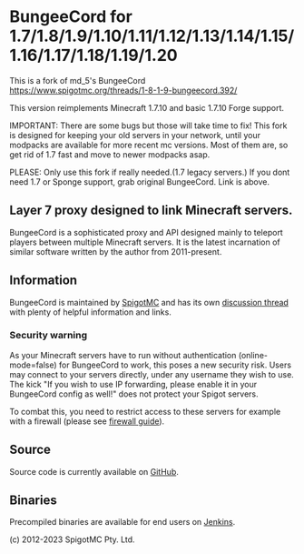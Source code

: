 BungeeCord for 1.7/1.8/1.9/1.10/1.11/1.12/1.13/1.14/1.15/1.16/1.17/1.18/1.19/1.20
==========
This is a fork of md_5's BungeeCord  
https://www.spigotmc.org/threads/1-8-1-9-bungeecord.392/

This version reimplements Minecraft 1.7.10 and basic 1.7.10 Forge support.

IMPORTANT: There are some bugs but those will take time to fix!
This fork is designed for keeping your old servers in your network, until your modpacks are available for more recent mc versions.
Most of them are, so get rid of 1.7 fast and move to newer modpacks asap.

PLEASE: Only use this fork if really needed.(1.7 legacy servers.) If you dont need 1.7 or Sponge support, grab original BungeeCord. Link is above.

Layer 7 proxy designed to link Minecraft servers.
--------------------------------------------------

BungeeCord is a sophisticated proxy and API designed mainly to teleport players between multiple Minecraft servers. It is the latest incarnation of similar software written by the author from 2011-present.

Information
-----------
BungeeCord is maintained by [SpigotMC](https://www.spigotmc.org/) and has its own [discussion thread](https://www.spigotmc.org/go/bungeecord) with plenty of helpful information and links.

### Security warning

As your Minecraft servers have to run without authentication (online-mode=false) for BungeeCord to work, this poses a new security risk. Users may connect to your servers directly, under any username they wish to use. The kick "If you wish to use IP forwarding, please enable it in your BungeeCord config as well!" does not protect your Spigot servers.

To combat this, you need to restrict access to these servers for example with a firewall (please see [firewall guide](https://www.spigotmc.org/wiki/firewall-guide/)).

Source
------
Source code is currently available on [GitHub](https://www.spigotmc.org/go/bungeecord-git).

Binaries
--------
Precompiled binaries are available for end users on [Jenkins](https://www.spigotmc.org/go/bungeecord-dl).

(c) 2012-2023 SpigotMC Pty. Ltd.
